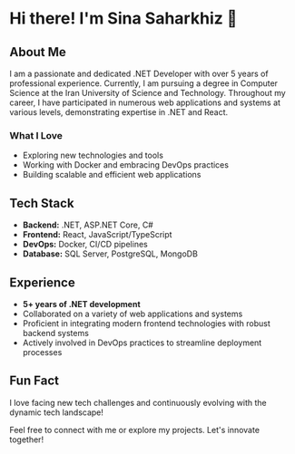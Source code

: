 # Hi there! I'm Sina Saharkhiz 👋

## About Me

I am a passionate and dedicated .NET Developer with over 5 years of professional experience. Currently, I am pursuing a degree in Computer Science at the Iran University of Science and Technology. Throughout my career, I have participated in numerous web applications and systems at various levels, demonstrating expertise in .NET and React.

### What I Love
- Exploring new technologies and tools
- Working with Docker and embracing DevOps practices
- Building scalable and efficient web applications

## Tech Stack

- **Backend:** .NET, ASP.NET Core, C#
- **Frontend:** React, JavaScript/TypeScript
- **DevOps:** Docker, CI/CD pipelines
- **Database:** SQL Server, PostgreSQL, MongoDB

## Experience

- **5+ years of .NET development**
- Collaborated on a variety of web applications and systems
- Proficient in integrating modern frontend technologies with robust backend systems
- Actively involved in DevOps practices to streamline deployment processes

## Fun Fact
I love facing new tech challenges and continuously evolving with the dynamic tech landscape!

Feel free to connect with me or explore my projects. Let's innovate together!

